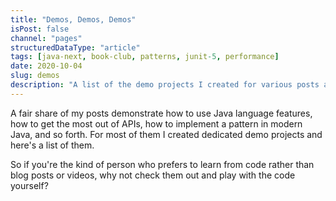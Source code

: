```yaml
---
title: "Demos, Demos, Demos"
isPost: false
channel: "pages"
structuredDataType: "article"
tags: [java-next, book-club, patterns, junit-5, performance]
date: 2020-10-04
slug: demos
description: "A list of the demo projects I created for various posts and videos - they include the snippets shown therein and then some. Now they wait for you to try them out."
---
```


A fair share of my posts demonstrate how to use Java language features, how to get the most out of APIs, how to implement a pattern in modern Java, and so forth.
For most of them I created dedicated demo projects and here's a list of them.

So if you're the kind of person who prefers to learn from code rather than blog posts or videos, why not check them out and play with the code yourself?
